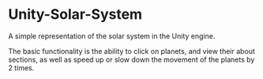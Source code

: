 # Unity-Solar-System

A simple representation of the solar system in the Unity engine.

The basic functionality is the ability to click on planets, and view their about sections, as well as speed up or slow down the movement of the planets by 2 times.
